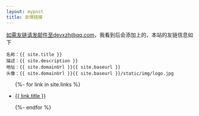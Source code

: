 ```yaml
---
layout: mypost
title: 友情链接
---
```


如需友链请发邮件至devxzh@qq.com，我看到后会添加上的，本站的友链信息如下

```
名称：{{ site.title }}
描述：{{ site.description }}
地址：{{ site.domainUrl }}{{ site.baseurl }}
头像：{{ site.domainUrl }}{{ site.baseurl }}/static/img/logo.jpg
```

<ul>
  {%- for link in site.links %}
  <li>
    <p><a href="{{ link.url }}" title="{{ link.desc }}" target="_blank" >{{ link.title }}</a></p>
  </li>
  {%- endfor %}
</ul>
